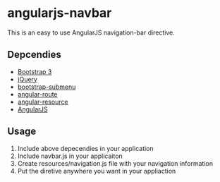 # angularjs-navbar
This is an easy to use AngularJS navigation-bar directive.

## Depcendies
* [Bootstrap 3](https://www.bootstrapcdn.com)
* [jQuery](https://code.jquery.com)
* [bootstrap-submenu](https://github.com/vsn4ik/bootstrap-submenu)
* [angular-route](https://www.npmjs.com/package/angular-route)
* [angular-resource](https://www.npmjs.com/package/@types/angular-resource)
* [AngularJS](https://angularjs.org)

## Usage
1. Include above depecendies in your application
2. Include navbar.js in your applicaiton
3. Create resources/navigation.js file with your navigation information
2. Put the <navbar></navbar> diretive anywhere you want in your appliaction
